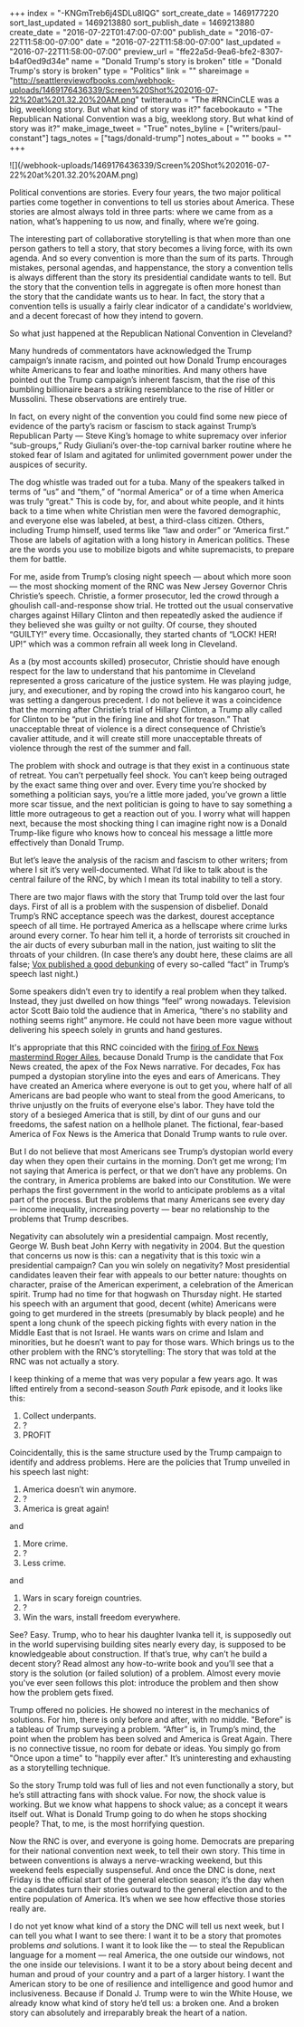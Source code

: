 +++
index = "-KNGmTreb6j4SDLu8lQG"
sort_create_date = 1469177220
sort_last_updated = 1469213880
sort_publish_date = 1469213880
create_date = "2016-07-22T01:47:00-07:00"
publish_date = "2016-07-22T11:58:00-07:00"
date = "2016-07-22T11:58:00-07:00"
last_updated = "2016-07-22T11:58:00-07:00"
preview_url = "ffe22a5d-9ea6-bfe2-8307-b4af0ed9d34e"
name = "Donald Trump's story is broken"
title = "Donald Trump's story is broken"
type = "Politics"
link = ""
shareimage = "http://seattlereviewofbooks.com/webhook-uploads/1469176436339/Screen%20Shot%202016-07-22%20at%201.32.20%20AM.png"
twitterauto = "The #RNCinCLE was a big, weeklong story. But what kind of story was it?"
facebookauto = "The Republican National Convention was a big, weeklong story. But what kind of story was it?"
make_image_tweet = "True"
notes_byline = ["writers/paul-constant"]
tags_notes = ["tags/donald-trump"]
notes_about = ""
books = ""
+++
<p class="image">![](/webhook-uploads/1469176436339/Screen%20Shot%202016-07-22%20at%201.32.20%20AM.png)</p>

Political conventions are stories. Every four years, the two major political parties come together in conventions to tell us stories about America. These stories are almost always told in three parts: where we came from as a nation, what’s happening to us now, and finally, where we’re going. 

The interesting part of collaborative storytelling is that when more than one person gathers to tell a story, that story becomes a living force, with its own agenda. And so every convention is more than the sum of its parts. Through mistakes, personal agendas, and happenstance, the story a convention tells is always different than the story its presidential candidate wants to tell. But the story that the convention tells in aggregate is often more honest than the story that the candidate wants us to hear. In fact, the story that a convention tells is usually a fairly clear indicator of a candidate's worldview, and a decent forecast of how they intend to govern.

So what just happened at the Republican National Convention in Cleveland?

<div class="break"></div>

Many hundreds of commentators have acknowledged the Trump campaign’s innate racism, and pointed out how Donald Trump encourages white Americans to fear and loathe minorities. And many others have pointed out the Trump campaign’s inherent fascism, that the rise of this bumbling billionaire bears a striking resemblance to the rise of Hitler or Mussolini. These observations are entirely true. 

In fact, on every night of the convention you could find some new piece of evidence of the party’s racism or fascism to stack against Trump’s Republican Party — Steve King’s homage to white supremacy over inferior “sub-groups,” Rudy Giuliani’s over-the-top carnival barker routine where he stoked fear of Islam and agitated for unlimited government power under the auspices of security. 

The dog whistle was traded out for a tuba. Many of the speakers talked in terms of “us” and “them,” of “normal America” or of a time when America was truly “great." This is code by, for, and about white people, and it hints back to a time when white Christian men were the favored demographic, and everyone else was labeled, at best, a third-class citizen. Others, including Trump himself, used terms like “law and order” or “America first.” Those are labels of agitation with a long history in American politics. These are the words you use to mobilize bigots and white supremacists, to prepare them for battle.

For me, aside from Trump’s closing night speech — about which more soon — the most shocking moment of the RNC was New Jersey Governor Chris Christie’s speech. Christie, a former prosecutor, led the crowd through a ghoulish call-and-response show trial. He trotted out the usual conservative charges against Hillary Clinton and then repeatedly asked the audience if they believed she was guilty or not guilty. Of course, they shouted “GUILTY!” every time. Occasionally, they started chants of “LOCK! HER! UP!” which was a common refrain all week long in Cleveland.

As a (by most accounts skilled) prosecutor, Christie should have enough respect for the law to understand that his pantomime in Cleveland represented a gross caricature of the justice system. He was playing judge, jury, and executioner, and by roping the crowd into his kangaroo court, he was setting a dangerous precedent. I do not believe it was a coincidence that the morning after Christie’s trial of Hillary Clinton, a Trump ally called for Clinton to be “put in the firing line and shot for treason.” That unacceptable threat of violence is a direct consequence of Christie’s cavalier attitude, and it will create still more unacceptable threats of violence through the rest of the summer and fall.

The problem with shock and outrage is that they exist in a continuous state of retreat. You can’t perpetually feel shock. You can’t keep being outraged by the exact same thing over and over. Every time you’re shocked by something a politician says, you’re a little more jaded, you’ve grown a little more scar tissue, and the next politician is going to have to say something a little more outrageous to get a reaction out of you. I worry what will happen next, because the most shocking thing I can imagine right now is a Donald Trump-like figure who knows how to conceal his message a little more effectively than Donald Trump.

But let’s leave the analysis of the racism and fascism to other writers; from where I sit it’s very well-documented. What I’d like to talk about is the central failure of the RNC, by which I mean its total inability to tell a story.

<div class="break"></div>

There are two major flaws with the story that Trump told over the last four days. First of all is a problem with the suspension of disbelief. Donald Trump’s RNC acceptance speech was the darkest, dourest acceptance speech of all time. He portrayed America as a hellscape where crime lurks around every corner. To hear him tell it, a horde of terrorists sit crouched in the air ducts of every suburban mall in the nation, just waiting to slit the throats of your children. (In case there’s any doubt here, these claims are all false; [Vox published a good debunking]( http://www.vox.com/2016/7/21/12254434/fact-check-trump-acceptance-speech-republican-convention-rnc-2016) of every so-called “fact” in Trump’s speech last night.)

Some speakers didn’t even try to identify a real problem when they talked. Instead, they just dwelled on how things “feel” wrong nowadays. Television actor Scott Baio told the audience that in America, “there's no stability and nothing seems right” anymore. He could not have been more vague without  delivering his speech solely in grunts and hand gestures.

It's appropriate that this RNC coincided with the [firing of Fox News mastermind Roger Ailes](http://money.cnn.com/2016/07/21/media/roger-ailes-leaves-fox-news/), because Donald Trump is the candidate that Fox News created, the apex of the Fox News narrative. For decades, Fox has pumped a dystopian storyline into the eyes and ears of Americans. They have created an America where everyone is out to get you, where half of all Americans are bad people who want to steal from the good Americans, to thrive unjustly on the fruits of everyone else's labor. They have told the story of a besieged America that is still, by dint of our guns and our freedoms, the safest nation on a hellhole planet. The fictional, fear-based America of Fox News is the America that Donald Trump wants to rule over.

But I do not believe that most Americans see Trump’s dystopian world every day when they open their curtains in the morning. Don’t get me wrong; I’m not saying that America is perfect, or that we don’t have any problems. On the contrary, in America problems are baked into our Constitution. We were perhaps the first government in the world to anticipate problems as a vital part of the process. But the problems that many Americans see every day — income inequality, increasing poverty — bear no relationship to the problems that Trump describes. 

Negativity can absolutely win a presidential campaign. Most recently, George W. Bush beat John Kerry with negativity in 2004. But the question that concerns us now is this: can a negativity that is this toxic win a presidential campaign? Can you win solely on negativity? Most presidential candidates leaven their fear with appeals to our better nature: thoughts on character, praise of the American experiment, a celebration of the American spirit. Trump had no time for that hogwash on Thursday night. He started his speech with an argument that good, decent (white) Americans were going to get murdered in the streets (presumably by black people) and he spent a long chunk of the speech picking fights with every nation in the Middle East that is not Israel. He wants wars on crime and Islam and minorities, but he doesn’t want to pay for those wars. Which brings us to the other problem with the RNC’s storytelling: The story that was told at the RNC was not actually a story.

<div class="break"></div>

I keep thinking of a meme that was very popular a few years ago. It was lifted entirely from a second-season *South Park* episode, and it looks like this:

1. Collect underpants.
2. ?
3. PROFIT

Coincidentally, this is the same structure used by the Trump campaign to identify and address problems. Here are the policies that Trump unveiled in his speech last night:

1. America doesn’t win anymore.
2. ?
3. America is great again!

and

1. More crime.
2. ?
3. Less crime.

and

1. Wars in scary foreign countries.
2. ?
3. Win the wars, install freedom everywhere.

See? Easy. Trump, who to hear his daughter Ivanka tell it, is supposedly out in the world supervising building sites nearly every day, is supposed to be knowledgeable about construction. If that’s true, why can’t he build a decent story? Read almost any how-to-write book and you’ll see that a story is the solution (or failed solution) of a problem. Almost every movie you've ever seen follows this plot: introduce the problem and then show how the problem gets fixed. 

Trump offered no policies. He showed no interest in the mechanics of solutions. For him, there is only before and after, with no middle. "Before” is a tableau of Trump surveying a problem. “After” is, in Trump’s mind, the point when the problem has been solved and America is Great Again. There is no connective tissue, no room for debate or ideas. You simply go from "Once upon a time" to "happily ever after." It’s uninteresting and exhausting as a storytelling technique.

So the story Trump told was full of lies and not even functionally a story, but he’s still attracting fans with shock value. For now, the shock value is working. But we know what happens to shock value; as a concept it wears itself out. What is Donald Trump going to do when he stops shocking people? That, to me, is the most horrifying question.

<div class="break"></div>

Now the RNC is over, and everyone is going home. Democrats are preparing for their national convention next week, to tell their own story. This time in between conventions is always a nerve-wracking weekend, but this weekend feels especially suspenseful. And once the DNC is done, next Friday is the official start of the general election season; it’s the day when the candidates turn their stories outward to the general election and to the entire population of America. It’s when we see how effective those stories really are.

I do not yet know what kind of a story the DNC will tell us next week, but I can tell you what I want to see there: I want it to be a story that promotes problems *and* solutions. I want it to look like the — to steal the Republican language for a moment — real America, the one outside our windows, not the one inside our televisions. I want it to be a story about being decent and human and proud of your country and a part of a larger history. I want the American story to be one of resilience and intelligence and good humor and inclusiveness. Because if Donald J. Trump were to win the White House, we already know what kind of story he’d tell us: a broken one. And a broken story can absolutely and irreparably break the heart of a nation.











